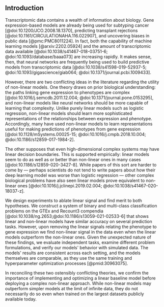 ## Introduction

Transcriptomic data contains a wealth of information about biology.
Gene expression-based models are already being used for subtyping cancer [@doi:10.1200/JCO.2008.18.1370], predicting transplant rejections [@doi:10.1161/CIRCULATIONAHA.116.022907], and uncovering biases in public data [@pmc:PMC8011224].
In fact, both the capability of machine learning models [@arxiv:2202.05924] and the amount of transcriptomic data available [@doi:10.1038/s41467-018-03751-6; @doi:10.1093/database/baaa073] are increasing rapidly.
It makes sense, then, that neural networks are frequently being used to build predictive models from transcriptomic data [@doi:10.1038/s41598-019-52937-5; @doi:10.1093/gigascience/giab064; @doi:10.1371/journal.pcbi.1009433].

However, there are two conflicting ideas in the literature regarding the utility of non-linear models.
One theory draws on prior biological understanding: the paths linking gene expression to phenotypes are complex [@doi:10.1016/j.semcdb.2011.12.004; @doi:10.1371/journal.pone.0153295], and non-linear models like neural networks should be more capable of learning that complexity.
Unlike purely linear models such as logistic regression, non-linear models should learn more sophisticated representations of the relationships between expression and phenotype.
Accordingly, many have used non-linear models to learn representations useful for making predictions of phenotypes from gene expression [@doi:10.1128/mSystems.00025-15; @doi:10.1016/j.cmpb.2018.10.004; @doi:10.1186/s12859-017-1984-2].

The other supposes that even high-dimensional complex systems may have linear decision boundaries.
This is supported empirically: linear models seem to do as well as or better than non-linear ones in many cases [@doi:10.1186/s12859-020-3427-8].
While papers of this sort are harder to come by — perhaps scientists do not tend to write papers about how their deep learning model was worse than logistic regression — other complex biological problems have also seen linear models prove equivalent to non-linear ones [@doi:10.1016/j.jclinepi.2019.02.004; @doi:10.1038/s41467-020-18037-z].

We design experiments to ablate linear signal and find merit to both hypotheses.
We construct a system of binary and multi-class classification problems on the GTEx and Recount3 compendia [@doi:10.1038/ng.2653;@doi:10.1186/s13059-021-02533-6] that shows linear and non-linear models have similar accuracy on several prediction tasks.
However, upon removing the linear signals relating the phenotype to gene expression we find non-linear signal in the data even when the linear models outperform the non-linear ones.
Given the unexpected nature of these findings, we evaluate independent tasks, examine different problem formulations, and verify our models' behavior with simulated data.
The models' results are consistent across each setting, and the models themselves are comparable, as they use the same training and hyperparameter optimization processes [@pmid:30963075].

In reconciling these two ostensibly conflicting theories, we confirm the importance of implementing and optimizing a linear baseline model before deploying a complex non-linear approach.
While non-linear models may outperform simpler models at the limit of infinite data, they do not necessarily do so even when trained on the largest datasets publicly available today.
